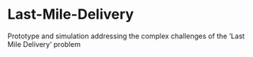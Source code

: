 # Last-Mile-Delivery
 Prototype and simulation addressing the complex challenges of the ’Last Mile Delivery’ problem
